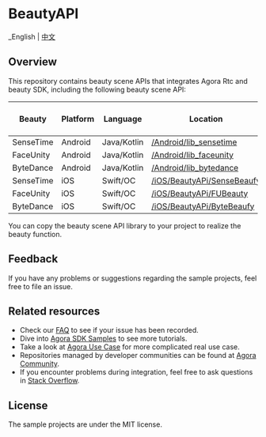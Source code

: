 # BeautyAPI

_English | [中文](README.zh.md)

## Overview

This repository contains beauty scene APIs that integrates Agora Rtc and beauty SDK, including the
following beauty scene API:

| Beauty    | Platform | Language    | Location                                                 | RTC SDK Version | Beauty SDK Version |
|-----------|----------|-------------|----------------------------------------------------------|-----------------|--------------------|
| SenseTime | Android  | Java/Kotlin | [/Android/lib_sensetime](/Android/lib_sensetime)         | 4.2.0           | 8.8.0              |
| FaceUnity | Android  | Java/Kotlin | [/Android/lib_faceunity](/Android/lib_faceunity)         | 4.2.0           | 8.3.0              |
| ByteDance | Android  | Java/Kotlin | [/Android/lib_bytedance](/Android/lib_bytedance)         | 4.2.0           | 4.3.0              |
| SenseTime | iOS      | Swift/OC    | [/iOS/BeautyAPi/SenseBeaufy](/iOS/BeautyAPi/SenseBeaufy) | 4.2.0           | 1.9.0.1013         |
| FaceUnity | iOS      | Swift/OC    | [/iOS/BeautyAPi/FUBeauty](/iOS/BeautyAPi/FUBeauty)       | 4.2.0           | 8.6.0              |
| ByteDance | iOS      | Swift/OC    | [/iOS/BeautyAPi/ByteBeaufy](/iOS/BeautyAPi/ByteBeaufy)   | 4.2.0           | 4.3.0              |

You can copy the beauty scene API library to your project to realize the beauty function.

## Feedback

If you have any problems or suggestions regarding the sample projects, feel free to file an issue.

## Related resources

- Check our [FAQ](https://docs.agora.io/en/faq) to see if your issue has been recorded.
- Dive into [Agora SDK Samples](https://github.com/AgoraIO) to see more tutorials.
- Take a look at [Agora Use Case](https://github.com/AgoraIO-usecase) for more complicated real use
  case.
- Repositories managed by developer communities can be found
  at [Agora Community](https://github.com/AgoraIO-Community).
- If you encounter problems during integration, feel free to ask questions
  in [Stack Overflow](https://stackoverflow.com/questions/tagged/agora.io).

## License

The sample projects are under the MIT license.
